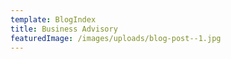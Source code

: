 ```yaml
---
template: BlogIndex
title: Business Advisory
featuredImage: /images/uploads/blog-post--1.jpg
---
```


